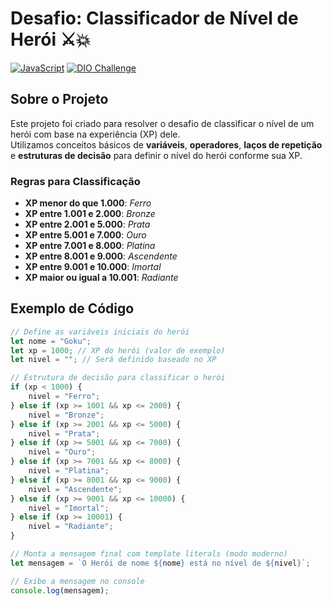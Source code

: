 # Desafio: Classificador de Nível de Herói ⚔️💥

[![JavaScript](https://img.shields.io/badge/JavaScript-ES6-yellow)](https://developer.mozilla.org/pt-BR/docs/Web/JavaScript)
[![DIO Challenge](https://img.shields.io/badge/DIO-Challenge-4c1)](https://dio.me)

## Sobre o Projeto

Este projeto foi criado para resolver o desafio de classificar o nível de um herói com base na experiência (XP) dele.  
Utilizamos conceitos básicos de **variáveis**, **operadores**, **laços de repetição** e **estruturas de decisão** para definir o nível do herói conforme sua XP.

### Regras para Classificação

- **XP menor do que 1.000**: *Ferro*
- **XP entre 1.001 e 2.000**: *Bronze*
- **XP entre 2.001 e 5.000**: *Prata*
- **XP entre 5.001 e 7.000**: *Ouro*
- **XP entre 7.001 e 8.000**: *Platina*
- **XP entre 8.001 e 9.000**: *Ascendente*
- **XP entre 9.001 e 10.000**: *Imortal*
- **XP maior ou igual a 10.001**: *Radiante*

## Exemplo de Código

```javascript
// Define as variáveis iniciais do herói
let nome = "Goku";
let xp = 1000; // XP do herói (valor de exemplo)
let nivel = ""; // Será definido baseado no XP

// Estrutura de decisão para classificar o herói
if (xp < 1000) {
    nivel = "Ferro";
} else if (xp >= 1001 && xp <= 2000) {
    nivel = "Bronze";
} else if (xp >= 2001 && xp <= 5000) {
    nivel = "Prata";
} else if (xp >= 5001 && xp <= 7000) {
    nivel = "Ouro";
} else if (xp >= 7001 && xp <= 8000) {
    nivel = "Platina";
} else if (xp >= 8001 && xp <= 9000) {
    nivel = "Ascendente";
} else if (xp >= 9001 && xp <= 10000) {
    nivel = "Imortal";
} else if (xp >= 10001) {
    nivel = "Radiante";
}

// Monta a mensagem final com template literals (modo moderno)
let mensagem = `O Herói de nome ${nome} está no nível de ${nivel}`;

// Exibe a mensagem no console
console.log(mensagem);
